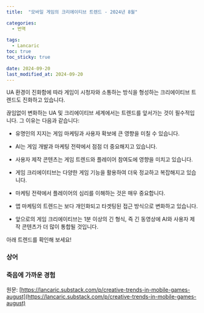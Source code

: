 ```yaml
---
title:  "모바일 게임의 크리에이티브 트렌드 - 2024년 8월"

categories:
  - 번역
  
tags:
  - Lancaric
toc: true
toc_sticky: true
 
date: 2024-09-20
last_modified_at: 2024-09-20
---
```

UA 환경이 진화함에 따라 게임이 시청자와 소통하는 방식을 형성하는 크리에이티브 트렌드도 진화하고 있습니다.

끊임없이 변화하는 UA 및 크리에이티브 세계에서는 트렌드를 앞서가는 것이 필수적입니다. 그 이유는 다음과 같습니다:

*   유명인의 지지는 게임 마케팅과 사용자 확보에 큰 영향을 미칠 수 있습니다.
    
*   AI는 게임 개발과 마케팅 전략에서 점점 더 중요해지고 있습니다.
    
*   사용자 제작 콘텐츠는 게임 트렌드와 플레이어 참여도에 영향을 미치고 있습니다.
    
*   게임 크리에이티브는 다양한 게임 기능을 활용하여 더욱 정교하고 복잡해지고 있습니다.
    
*   마케팅 전략에서 플레이어의 심리를 이해하는 것은 매우 중요합니다.
    
*   앱 마케팅의 트렌드는 보다 개인화되고 타겟팅된 접근 방식으로 변화하고 있습니다.
    
*   앞으로의 게임 크리에이티브는 1분 이상의 긴 형식, 즉 긴 동영상에 AI와 사용자 제작 콘텐츠가 더 많이 통합될 것입니다.
    

아래 트렌드를 확인해 보세요!

### 상어

### 죽음에 가까운 경험

원문: [https://lancaric.substack.com/p/creative-trends-in-mobile-games-august](https://lancaric.substack.com/p/creative-trends-in-mobile-games-august)